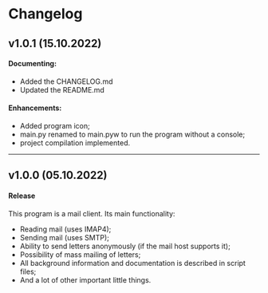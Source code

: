 # Changelog
<!--
Copyright © 2022 Kalynovsky Valentin. All rights reserved.

Licensed under the Apache License, Version 2.0 (the "License");
you may not use this file except in compliance with the License.
You may obtain a copy of the License at

   http://www.apache.org/licenses/LICENSE-2.0

Unless required by applicable law or agreed to in writing, software
distributed under the License is distributed on an "AS IS" BASIS,
WITHOUT WARRANTIES OR CONDITIONS OF ANY KIND, either express or implied.
See the License for the specific language governing permissions and
limitations under the License.
-->
<!--
## vX.X.X (DATE)

#### Bug Fixes:
- [# XXX](https : / / github . com / XXX) DESCRIPTION

#### Invalid Fixed:
- [# XXX](https : / / github . com / XXX) DESCRIPTION

#### Documenting:
- [# XXX](https : / / github . com / XXX) DESCRIPTION

#### Duplicating:
- [# XXX](https : / / github . com / XXX) DESCRIPTION

#### Enhancements:
- [# XXX](https : / / github . com / XXX) DESCRIPTION

---
-->
## v1.0.1 (15.10.2022)

#### Documenting:
- Added the CHANGELOG.md
- Updated the README.md

#### Enhancements:
- Added program icon;
- main.py renamed to main.pyw to run the program without a console;
- project compilation implemented.

---

## v1.0.0 (05.10.2022)

#### Release
This program is a mail client. Its main functionality:
- Reading mail (uses IMAP4);
- Sending mail (uses SMTP);
- Ability to send letters anonymously (if the mail host supports it);
- Possibility of mass mailing of letters;
- All background information and documentation is described in script files;
- And a lot of other important little things.
